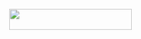 </h3>

<p align="center"><a href="https://dashboard.heroku.com/new?template=https://github.com/Skguidehelper/Akking-music-music"> <img src="https://img.shields.io/badge/Deploy%20On%20Heroku-black?style=for-the-badge&logo=heroku" width="220" height="38.45"/></a></p>

</p>
